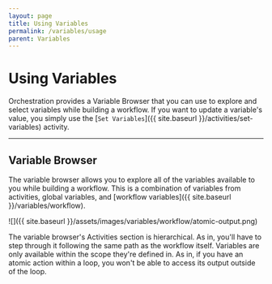 ```yaml
---
layout: page
title: Using Variables
permalink: /variables/usage
parent: Variables
---
```


# Using Variables
Orchestration provides a Variable Browser that you can use to explore and select variables while building a workflow. If you want to update a variable's value, you simply use the [`Set Variables`]({{ site.baseurl }}/activities/set-variables) activity.

---

## Variable Browser
The variable browser allows you to explore all of the variables available to you while building a workflow. This is a combination of variables from activities, global variables, and [workflow variables]({{ site.baseurl }}/variables/workflow).

![]({{ site.baseurl }}/assets/images/variables/workflow/atomic-output.png)

The variable browser's Activities section is hierarchical. As in, you'll have to step through it following the same path as the workflow itself. Variables are only available within the scope they're defined in. As in, if you have an atomic action within a loop, you won't be able to access its output outside of the loop.